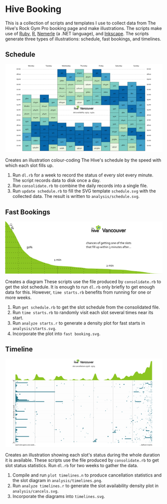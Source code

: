 # Hive Booking

This is a collection of scripts and templates I use to collect data from The Hive's Rock Gym Pro booking page and make illustrations. The scripts make use of [Ruby](https://www.ruby-lang.org/), [R](https://www.r-project.org/), [Nemerle](http://nemerle.org/) (a .NET language), and [Inkscape](https://inkscape.org/). The scripts generate three types of illustrations: schedule, fast bookings, and timelines.

## Schedule

![Schedule](examples/schedule.png)

Creates an illustration colour-coding The Hive's schedule by the speed with which each slot fills up.

1. Run `dl.rb` for a week to record the status of every slot every minute. The script records data to disk once a day.
2. Run `consolidate.rb` to combine the daily records into a single file.
3. Run `update schedule.rb` to fill the SVG template `schedule.svg` with the collected data. The result is written to `analysis/schedule.svg`.

## Fast Bookings

![Fast Bookings](examples/fast-bookings.png)

Creates a diagram  These scripts use the file produced by `consolidate.rb` to get the slot schedule. It is enough to run `dl.rb` only briefly to get enough data for this. However, `time starts.rb` benefits from running for one or more weeks.

1. Run `get schedule.rb` to get the slot schedule from the consolidated file.
2. Run `time starts.rb` to randomly visit each slot several times near its start.
3. Run `analyze starts.r` to generate a density plot for fast starts in `analysis/starts.svg`.
4. Incorporate the plot into `fast booking.svg`.

## Timeline

![Timeline](examples/timelines.png)

Creates an illustration showing each slot's status during the whole duration it is available. These scripts use the file produced by `consolidate.rb` to get slot status statistics. Run `dl.rb` for two weeks to gather the data.

1. Compile and run `plot timelines.n` to produce cancellation statistics and the slot diagram in `analysis/timelines.png`.
2. Run `analyze timelines.r` to generate the slot availability density plot in `analysis/cancels.svg`.
3. Incorporate the diagrams into `timelines.svg`.
